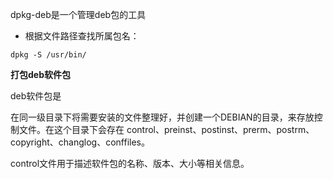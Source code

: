 dpkg-deb是一个管理deb包的工具




* 根据文件路径查找所属包名：

```
dpkg -S /usr/bin/
```

**打包deb软件包**

deb软件包是

在同一级目录下将需要安装的文件整理好，并创建一个DEBIAN的目录，来存放控制文件。在这个目录下会存在
control、preinst、postinst、prerm、postrm、copyright、changlog、conffiles。

control文件用于描述软件包的名称、版本、大小等相关信息。


